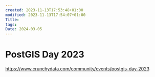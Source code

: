 ```yaml
---
created: 2023-11-13T17:53:48+01:00
modified: 2023-11-13T17:54:07+01:00
Title: 
tags: 
Date: 2024-03-05
---
```


# 
# PostGIS Day 2023

https://www.crunchydata.com/community/events/postgis-day-2023
